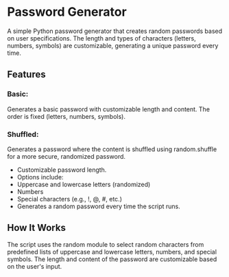 # Password Generator

A simple Python password generator that creates random passwords based on user specifications. The length and types of characters (letters, numbers, symbols) are customizable, generating a unique password every time.


## Features

### Basic: 
Generates a basic password with customizable length and content. The order is fixed (letters, numbers, symbols).
### Shuffled: 
Generates a password where the content is shuffled using random.shuffle for a more secure, randomized password.

- Customizable password length.
- Options include:
- Uppercase and lowercase letters (randomized)
- Numbers
- Special characters (e.g., !, @, #, etc.)
- Generates a random password every time the script runs.


## How It Works

The script uses the random module to select random characters from predefined lists of uppercase and lowercase letters, numbers, and special symbols. The length and content of the password are customizable based on the user's input.

